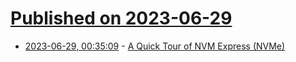 # [Published on 2023-06-29](index.md)

* [2023-06-29, 00:35:09](https://lobste.rs/s/pw96vs/quick_tour_nvm_express_nvme) - [A Quick Tour of NVM Express (NVMe)](https://metebalci.com/blog/a-quick-tour-of-nvm-express-nvme/)
